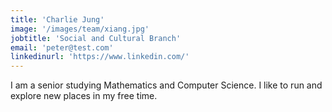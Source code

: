 ```yaml
---
title: 'Charlie Jung'
image: '/images/team/xiang.jpg'
jobtitle: 'Social and Cultural Branch'
email: 'peter@test.com'
linkedinurl: 'https://www.linkedin.com/'
---
```


I am a senior studying Mathematics and Computer Science. I like to run and explore new places in my free time.
